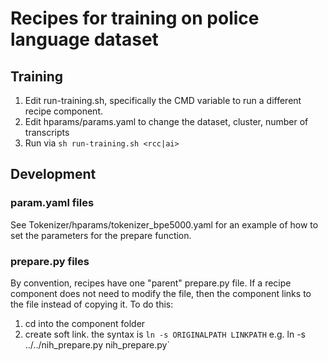 # Recipes for training on police language dataset

## Training
1. Edit run-training.sh, specifically the CMD variable to run a different recipe component.
2. Edit hparams/params.yaml to change the dataset, cluster, number of transcripts
3. Run via `sh run-training.sh <rcc|ai>`

## Development
### param.yaml files
See Tokenizer/hparams/tokenizer\_bpe5000.yaml for an example of how to set the parameters for the prepare function. 
### prepare.py files
By convention, recipes have one "parent" prepare.py file. If a recipe component does not need to modify the file, then the component links to the file instead of copying it. To do this:
1. cd into the component folder
2. create soft link. the syntax is `ln -s ORIGINALPATH LINKPATH` e.g. ln -s ../../nih\_prepare.py nih\_prepare.py`



 
